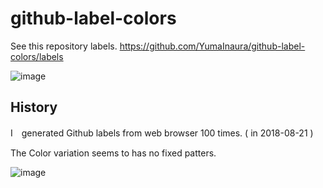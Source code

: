 # github-label-colors


See this repository labels.
https://github.com/YumaInaura/github-label-colors/labels

![image](https://user-images.githubusercontent.com/13635059/44372210-d6223200-a51d-11e8-83a0-c8dc201b0439.png)

## History

I　generated Github labels from web browser 100 times. ( in 2018-08-21 )

The Color variation seems to has no fixed patters.

![image](https://user-images.githubusercontent.com/13635059/44372250-ff42c280-a51d-11e8-814b-d06d4f52b819.png)
